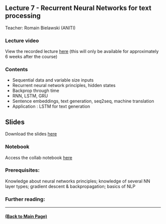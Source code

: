 ## Lecture 7 - Recurrent Neural Networks for text processing
Teacher: Romain Bielawski (ANITI)

### Lecture video
View the recorded lecture [here](https://drive.google.com/file/d/1Gs8LSEkDLlXxj_rRPwOt-dN20r19n0wo/view?usp=sharing)  (this will only be available for approximately 6 weeks after the course)

### Contents

* Sequential data and variable size inputs
* Recurrent neural network principles, hidden states
* Backprop through time
* RNN, LSTM, GRU
* Sentence embeddings, text generation, seq2seq, machine translation
* Application : LSTM for text generation

## Slides

Download the slides [here](https://docs.google.com/presentation/d/1KS1_n3JO_4yZ1xCn8tDjkGPiSr2L1RIRN4SVFcXrhgk/edit?usp=sharing)

### Notebook
Access the collab notebook [here](https://colab.research.google.com/drive/1MWqyE46KXhKfL-hpQBMhAHYSlsKejtal?usp=sharing)


### Prerequisites:
Knowledge about neural networks principles; knowledge of several NN layer types; gradient descent & backpropagation; basics of NLP


### Further reading:

---
#### [(Back to Main Page)](../index.md)
